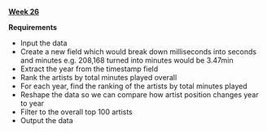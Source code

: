 [**Week 26**](https://preppindata.blogspot.com/2022/06/2022-week-26-making-spotify-data.html)

**Requirements**

- Input the data
- Create a new field which would break down milliseconds into seconds and minutes
    e.g. 208,168 turned into minutes would be 3.47min
- Extract the year from the timestamp field
- Rank the artists by total minutes played overall
- For each year, find the ranking of the artists by total minutes played
- Reshape the data so we can compare how artist position changes year to year
- Filter to the overall top 100 artists
- Output the data